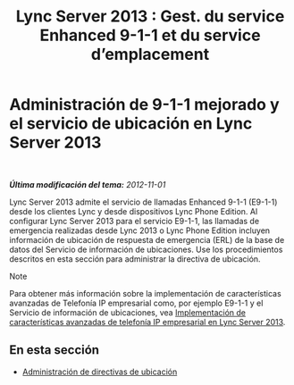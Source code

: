 ﻿---
title: "Lync Server 2013 : Gest. du service Enhanced 9-1-1 et du service d’emplacement"
TOCTitle: Administración de 9-1-1 mejorado y el servicio de ubicación
ms:assetid: 307c5aeb-9917-46a2-a95d-de30dea27beb
ms:mtpsurl: https://technet.microsoft.com/es-es/library/JJ688012(v=OCS.15)
ms:contentKeyID: 49889028
ms.date: 01/07/2017
mtps_version: v=OCS.15
ms.translationtype: HT
---

# Administración de 9-1-1 mejorado y el servicio de ubicación en Lync Server 2013

 

_**Última modificación del tema:** 2012-11-01_

Lync Server 2013 admite el servicio de llamadas Enhanced 9-1-1 (E9-1-1) desde los clientes Lync y desde dispositivos Lync Phone Edition. Al configurar Lync Server 2013 para el servicio E9-1-1, las llamadas de emergencia realizadas desde Lync 2013 o Lync Phone Edition incluyen información de ubicación de respuesta de emergencia (ERL) de la base de datos del Servicio de información de ubicaciones. Use los procedimientos descritos en esta sección para administrar la directiva de ubicación.


> [!NOTE]
> Para obtener más información sobre la implementación de características avanzadas de Telefonía IP empresarial como, por ejemplo E9-1-1 y el Servicio de información de ubicaciones, vea <A href="lync-server-2013-deploying-advanced-enterprise-voice-features.md">Implementación de características avanzadas de telefonía IP empresarial en Lync Server 2013</A>.



## En esta sección

  - [Administración de directivas de ubicación](lync-server-2013-managing-location-policy.md)

